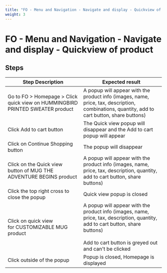 ```yaml
---
title: "FO - Menu and Navigation - Navigate and display - Quickview of product"
weight: 3
---
```


# FO - Menu and Navigation - Navigate and display - Quickview of product
## Steps
| Step Description | Expected result |
| ----- | ----- |
| Go to FO > Homepage > Click quick view on HUMMINGBIRD PRINTED SWEATER product | A popup will appear with the product info (images, name, price, tax, description, combinations, quantity, add to cart button, share buttons) |
| Click Add to cart button | The Quick view popup will disappear and the Add to cart popup will appear |
| Click on Continue Shopping button | The popup will disappear |
| Click on the Quick view button of MUG THE ADVENTURE BEGINS product | A popup will appear with the product info (images, name, price, tax, description, quantity, add to cart button, share buttons) |
| Click the top right cross to close the popup | Quick view popup is closed |
| Click on quick view for CUSTOMIZABLE MUG product | A popup will appear with the product info (images, name, price, tax, description, quantity, add to cart button, share buttons)<br><br>Add to cart button is greyed out and can't be clicked |
| Click outside of the popup | Popup is closed, Homepage is displayed |
